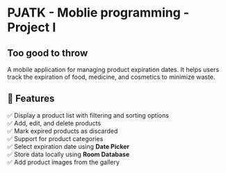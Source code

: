 # PJATK - Moblie programming - Project I

## Too good to throw
A mobile application for managing product expiration dates. It helps users track the expiration of
food, medicine, and cosmetics to minimize waste.

## 🚀 Features

✅ Display a product list with filtering and sorting options  
✅ Add, edit, and delete products  
✅ Mark expired products as discarded  
✅ Support for product categories  
✅ Select expiration date using **Date Picker**  
✅ Store data locally using **Room Database**  
✅ Add product images from the gallery


